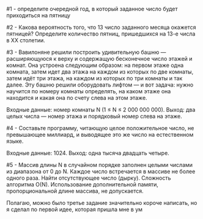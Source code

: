 #1 - определите очередной год, в который заданное число будет приходиться на пятницу

#2 - Какова вероятность того, что 13 число заданного месяца окажется пятницей? Определите количество пятниц, пришедшихся на 13-е числа в XX столетии.

#3 - Вавилоняне решили построить удивительную башню — расширяющуюся к верху и содержащую бесконечное число этажей и комнат. Она устроена следующим образом: на первом этаже одна комната, затем идет два этажа на каждом из которых по две комнаты, затем идёт три этажа, на каждом из которых по три комнаты и так далее. Эту башню решили оборудовать лифтом — и вот задача: нужно научится по номеру комнаты определять, на каком этаже она находится и какая она по счету слева на этом этаже.

Входные данные: номер комнаты N (1 ≤ N ≤ 2 000 000 000).
Выход: два целых числа — номер этажа и порядковый номер слева на этаже.

#4 - Составьте программу, читающую целое положительное число, не превышающее миллиард, и выводящее это же число на естественном языке.

Входные данные: 1024.
Выход: одна тысяча двадцать четыре.

#5 - Массив длины N в случайном порядке заполнен целыми числами из диапазона от 0 до N. Каждое число встречается в массиве не более одного раза. Найти отсутствующее число (дырку). Сложность алгоритма O(N). Использование дополнительной памяти, пропорциональной длине массива, не допускается.

Полагаю, можно было третье задание значительно короче написать, но я сделал по первой идее, которая пришла мне в ум
